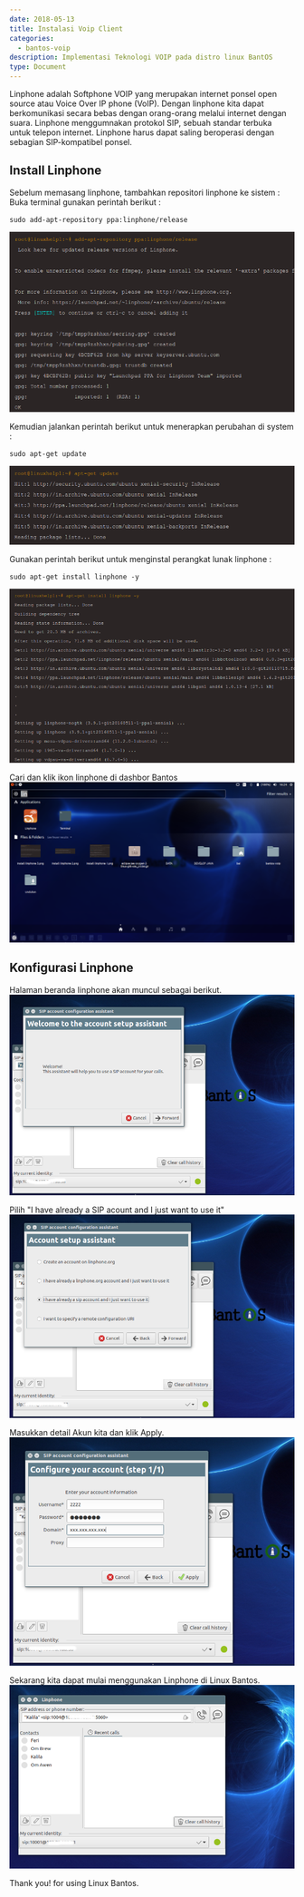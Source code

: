 ```yaml
---
date: 2018-05-13
title: Instalasi Voip Client
categories:
  - bantos-voip
description: Implementasi Teknologi VOIP pada distro linux BantOS
type: Document
---
```


Linphone adalah Softphone VOIP yang merupakan internet ponsel open source atau Voice Over IP phone (VoIP). Dengan linphone kita dapat berkomunikasi secara bebas dengan orang-orang melalui internet dengan suara. Linphone menggumnakan protokol SIP, sebuah standar terbuka untuk telepon internet. Linphone harus dapat saling beroperasi dengan sebagian SIP-kompatibel ponsel.

## Install Linphone

Sebelum memasang linphone, tambahkan repositori linphone ke sistem :
Buka terminal gunakan perintah berikut :
```
sudo add-apt-repository ppa:linphone/release
```
![Install Linphone](/images/bantos-voip/install-linphone-1.png)

Kemudian jalankan perintah berikut untuk menerapkan perubahan di system :
```
sudo apt-get update
```
![Install Linphone](/images/bantos-voip/install-linphone-2.png)

Gunakan perintah berikut untuk menginstal perangkat lunak linphone :
```
sudo apt-get install linphone -y
```
![Install Linphone](/images/bantos-voip/install-linphone-3.png)

Cari dan klik ikon linphone di dashbor Bantos
![Install Linphone](/images/bantos-voip/install-linphone-4.png)

## Konfigurasi Linphone

Halaman beranda linphone akan muncul sebagai berikut.
![Konfigurasi Linphone](/images/bantos-voip/konfig-linphone-1.png)

Pilih "I have already a SIP acount and I just want to use it"
![Konfigurasi Linphone](/images/bantos-voip/konfig-linphone-2.png)

Masukkan detail Akun kita dan klik Apply.
![Konfigurasi Linphone](/images/bantos-voip/konfig-linphone-3.png)

Sekarang kita dapat mulai menggunakan Linphone di Linux Bantos.
![Konfigurasi Linphone](/images/bantos-voip/konfig-linphone-4.png)


Thank you! for using Linux Bantos.
